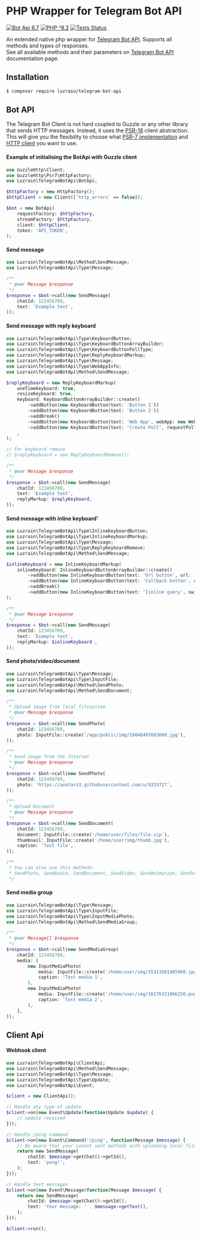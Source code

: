 
# PHP Wrapper for Telegram Bot API

[![Bot Api 6.7](https://img.shields.io/badge/Bot%20API-6.7-0088cc.svg?style=flat)](https://core.telegram.org/bots/api-changelog#april-21-2023)
[![PHP ^8.2](https://img.shields.io/badge/PHP-^8.2-777bb3.svg?style=flat)](https://www.php.net/releases/8.2/en.php)
[![Tests Status](https://img.shields.io/github/actions/workflow/status/luzrain/telegram-bot-api/tests.yaml?branch=master)](../../actions/workflows/tests.yaml)

An extended native php wrapper for [Telegram Bot API](https://core.telegram.org/bots/api). Supports all methods and types of responses.  
See all available methods and their parameters on [Telegram Bot API](https://core.telegram.org/bots/api#available-methods) documentation page.

## Installation
``` bash
$ composer require luzrain/telegram-bot-api
```

## Bot API
The Telegram Bot Client is not hard coupled to Guzzle or any other library that sends HTTP messages.
Instead, it uses the [PSR-18](https://www.php-fig.org/psr/psr-18/) client abstraction.
This will give you the flexibility to choose what [PSR-7 implementation](https://packagist.org/providers/psr/http-message-implementation) and [HTTP client](https://packagist.org/providers/psr/http-client-implementation) you want to use.

#### Example of initialising the BotApi with Guzzle client
```php
use GuzzleHttp\Client;
use GuzzleHttp\Psr7\HttpFactory;
use Luzrain\TelegramBotApi\BotApi;

$httpFactory = new HttpFactory();
$httpClient = new Client(['http_errors' => false]);

$bot = new BotApi(
    requestFactory: $httpFactory,
    streamFactory: $httpFactory,
    client: $httpClient,
    token: 'API_TOKEN',
);
```

#### Send message
```php
use Luzrain\TelegramBotApi\Method\SendMessage;
use Luzrain\TelegramBotApi\Type\Message;

/**
 * @var Message $response
 */
$response = $bot->call(new SendMessage(
    chatId: 123456789,
    text: 'Example text',
));
```

#### Send message with reply keyboard

```php
use Luzrain\TelegramBotApi\Type\KeyboardButton;
use Luzrain\TelegramBotApi\Type\KeyboardButtonArrayBuilder;
use Luzrain\TelegramBotApi\Type\KeyboardButtonPollType;
use Luzrain\TelegramBotApi\Type\ReplyKeyboardMarkup;
use Luzrain\TelegramBotApi\Type\Message;
use Luzrain\TelegramBotApi\Type\WebAppInfo;
use Luzrain\TelegramBotApi\Method\SendMessage;

$replyKeyboard = new ReplyKeyboardMarkup(
    oneTimeKeyboard: true,
    resizeKeyboard: true,
    keyboard: KeyboardButtonArrayBuilder::create()
        ->addButton(new KeyboardButton(text: 'Button 1'))
        ->addButton(new KeyboardButton(text: 'Button 2'))
        ->addBreak()
        ->addButton(new KeyboardButton(text: 'Web App', webApp: new WebAppInfo('https://github.com/')))
        ->addButton(new KeyboardButton(text: 'Create Poll', requestPoll: new KeyboardButtonPollType()))
    ,
);

// For keyboard remove
// $replyKeyboard = new ReplyKeyboardRemove();

/**
 * @var Message $response
 */
$response = $bot->call(new SendMessage(
    chatId: 123456789,
    text: 'Example text',
    replyMarkup: $replyKeyboard,
));
```

#### Send message with inline keyboard'

```php
use Luzrain\TelegramBotApi\Type\InlineKeyboardButton;
use Luzrain\TelegramBotApi\Type\InlineKeyboardMarkup;
use Luzrain\TelegramBotApi\Type\Message;
use Luzrain\TelegramBotApi\Type\ReplyKeyboardRemove;
use Luzrain\TelegramBotApi\Method\SendMessage;

$inlineKeyboard = new InlineKeyboardMarkup(
    inlineKeyboard: InlineKeyboardButtonArrayBuilder::create()
        ->addButton(new InlineKeyboardButton(text: 'Url button', url: 'https://google.com'))
        ->addButton(new InlineKeyboardButton(text: 'Callback button', callbackData: 'callback_data'))
        ->addBreak()
        ->addButton(new InlineKeyboardButton(text: 'Iinline query', switchInlineQueryCurrentChat: 'test'))
);

/**
 * @var Message $response
 */
$response = $bot->call(new SendMessage(
    chatId: 123456789,
    text: 'Example text',
    replyMarkup: $inlineKeyboard ,
));
```

#### Send photo/video/document

```php
use Luzrain\TelegramBotApi\Type\Message;
use Luzrain\TelegramBotApi\Type\InputFile;
use Luzrain\TelegramBotApi\Method\SendPhoto;
use Luzrain\TelegramBotApi\Method\SendDocument;

/**
 * Upload image from local filesystem
 * @var Message $response
 */
$response = $bot->call(new SendPhoto(
    chatId: 123456789,
    photo: InputFile::create('/app/public/img/16848497683080.jpg'),
));

/**
 * Send image from the Internet
 * @var Message $response
 */
$response = $bot->call(new SendPhoto(
    chatId: 123456789,
    photo: 'https://avatars3.githubusercontent.com/u/9335727',
));

/**
 * Upload Document
 * @var Message $response
 */
$response = $bot->call(new SendDocument(
    chatId: 123456789,
    document: InputFile::create('/home/user/files/file.zip'),
    thumbnail: InputFile::create('/home/user/img/thumb.jpg'),
    caption: 'Test file',
));

/**
 * You can also use this methods:
 * SendPhoto, SendAudio, SendDocument, SendVideo, SendAnimation, SendVoice, SendVideoNote
 */
```

#### Send media group

```php
use Luzrain\TelegramBotApi\Type\Message;
use Luzrain\TelegramBotApi\Type\InputFile;
use Luzrain\TelegramBotApi\Type\InputMediaPhoto;
use Luzrain\TelegramBotApi\Method\SendMediaGroup;

/**
 * @var Message[] $response
 */
$response = $bot->call(new SendMediaGroup(
    chatId: 123456789,
    media: [
        new InputMediaPhoto(
            media: InputFile::create('/home/user/img/15311661465960.jpg'),
            caption: 'Test media 1',
        ),
        new InputMediaPhoto(
            media: InputFile::create('/home/user/img/16176321866250.png'),
            caption: 'Test media 2',
        ),
    ],
));
```

## Client Api
#### Webhook client

```php
use Luzrain\TelegramBotApi\ClientApi;
use Luzrain\TelegramBotApi\Method\SendMessage;
use Luzrain\TelegramBotApi\Type\Message;
use Luzrain\TelegramBotApi\Type\Update;
use Luzrain\TelegramBotApi\Event;

$client = new ClientApi();

// Handle any type of update
$client->on(new Event\Update(function(Update $update) {
    // update received
}));

// Handle /ping command
$client->on(new Event\Command('/ping', function(Message $message) {
    // Be aware that your cannot sent methods with uploading local files from here, use BotApi instead.
    return new SendMessage(
        chatId: $message->getChat()->getId(),
        text: 'pong!',
    );
}));

// Handle text messages
$client->on(new Event\Message(function(Message $message) {
    return new SendMessage(
        chatId: $message->getChat()->getId(),
        text: 'Your message: ' . $message->getText(),
    );
}));

$client->run();
```
